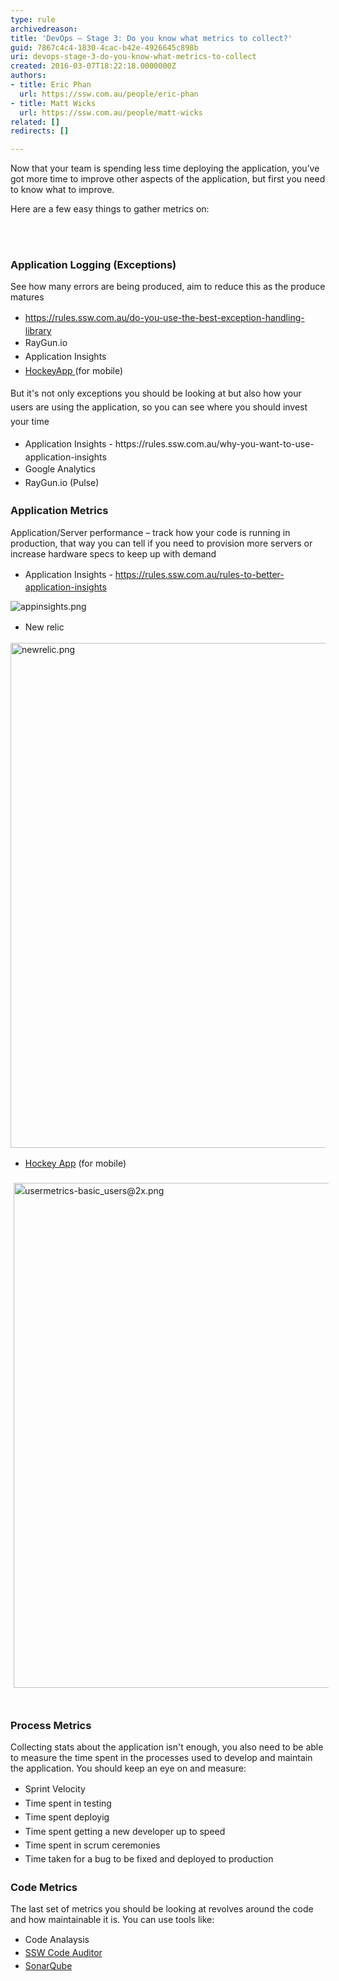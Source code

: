 ```yaml
---
type: rule
archivedreason: 
title: 'DevOps – Stage 3: Do you know what metrics to collect?'
guid: 7867c4c4-1830-4cac-b42e-4926645c898b
uri: devops-stage-3-do-you-know-what-metrics-to-collect
created: 2016-03-07T18:22:18.0000000Z
authors:
- title: Eric Phan
  url: https://ssw.com.au/people/eric-phan
- title: Matt Wicks
  url: https://ssw.com.au/people/matt-wicks
related: []
redirects: []

---
```



<p class="p1">​Now that your team is spending less time deploying the application, you’ve got more time to improve other aspects of the application, but first you need to know what to improve.&#160; <br></p><p class="p1">Here are a few easy things to gather metrics on&#58;</p>
<br><excerpt class='endintro'></excerpt><br>
<p></p><h3 class="ssw15-rteElement-H3">App​lication Logging (Exceptions)</h3><p class="ssw15-rteElement-P">See how many errors are being produced, aim to reduce this as the produce matures</p><p></p><ul><li><a href="/_layouts/15/FIXUPREDIRECT.ASPX?WebId=3dfc0e07-e23a-4cbb-aac2-e778b71166a2&amp;TermSetId=07da3ddf-0924-4cd2-a6d4-a4809ae20160&amp;TermId=8c5a1235-d169-4164-92a1-08812c26fc22" style="line-height&#58;1.6;"><span class="s3">​​​​https&#58;//rules.ssw.com.au/do-you-use-the-best-exception-handling-library</span></a><br></li><li><span style="line-height&#58;1.6;">RayGun.io</span><br></li><li><span style="line-height&#58;1.6;">Application Insights​</span><br></li><li><span style="line-height&#58;1.6;"><a href="https&#58;//www.hockeyapp.net/">HockeyApp ​</a>(for mobile)</span></li></ul><p></p><p><span style="line-height&#58;1.6;">But it's not only exceptions you should be looking at but also how your users are using the application, so you can&#160;see where you should invest your time</span></p><ul><li><span style="line-height&#58;1.6;">Application Insights - https&#58;//rules.ssw.com.au/why-you-want-to-use-application-insights</span><br></li><li><span style="line-height&#58;1.6;">Google Analytics</span><br></li><li><span style="line-height&#58;1.6;">RayGun.io (Pulse)</span></li></ul><p></p><h3 class="ssw15-rteElement-H3">Application Metrics​</h3><p>Application/Server performance – track how your code is running in production, that way you can tell if you need to provision more servers or increase hardware specs to keep up with demand 
      </p><p></p><ul><li><span style="line-height&#58;1.6;">A</span><span style="line-height&#58;1.6;">pplic</span><span style="line-height&#58;1.6;">ation Insights - 
            </span><span class="s6" style="line-height&#58;1.6;"><a href="/_layouts/15/FIXUPREDIRECT.ASPX?WebId=3dfc0e07-e23a-4cbb-aac2-e778b71166a2&amp;TermSetId=07da3ddf-0924-4cd2-a6d4-a4809ae20160&amp;TermId=6e9c1f28-fb3e-4a99-bcdf-363378e5da34">https&#58;//rules.ssw.com.au/rules-to-better-application-insights</a></span><br></li></ul><span class="s6"><dl class="image"><dt> 
                     <img src="/PublishingImages/appinsights.png" alt="appinsights.png" /> 
                  </dt></dl></span><p></p><p></p><ul><li><span style="line-height&#58;1.6;">​New r</span><span style="line-height&#58;1.6;">​</span><span style="line-height&#58;1.6;">elic</span><br></li></ul><dl class="image"><dt>
            <img src="/PublishingImages/newrelic.png" alt="newrelic.png" style="width&#58;808px;" />
            </dt></dl><p></p><ul><li><span style="line-height&#58;1.6;"><a href="https&#58;//www.hockeyapp.net/">Hockey App</a> (for mobile)</span><br></li></ul><p><span style="line-height&#58;1.6;background-color&#58;initial;"><img src="/SiteAssets/what-metrics-to-collect-stage-3/usermetrics-basic_users@2x.png" alt="usermetrics-basic_users@2x.png" style="margin&#58;5px;width&#58;808px;" />​</span></p><h3 class="ssw15-rteElement-H3">Process Metrics​</h3><p>​Collecting stats about the application isn't enough, you also need to be able to measure the time spent in the processes used to develop and maintain the application. You should keep an eye on and measure&#58;<br></p><ul><li><span style="line-height&#58;1.6;">​​Sprint Velocity</span><br></li><li><span style="line-height&#58;1.6;">Time spent in testing</span></li><li><span style="line-height&#58;1.6;">Time spent deployig</span></li><li><span style="line-height&#58;1.6;">Time spent getting a new developer up to speed</span></li><li><span style="line-height&#58;1.6;">Time spent in scrum ceremonies</span></li><li><span style="line-height&#58;1.6;">Time taken for a bug to be fixed and deployed to production</span></li></ul><h3 class="ssw15-rteElement-H3">​Code Metrics​<br></h3><p>The last set of metrics you should be looking at revolves around the code and how maintainable it is. You can use tools like&#58;<br></p><ul><li><span style="line-height&#58;20.8px;">Code Analaysis<br></span></li><li><span style="line-height&#58;20.8px;"><a href="https&#58;//www.codeauditor.com/">SSW Code Auditor</a></span></li><li><span style="line-height&#58;20.8px;"><a href="http&#58;//www.sonarqube.org/">SonarQube</a></span></li></ul><p></p><p></p>



